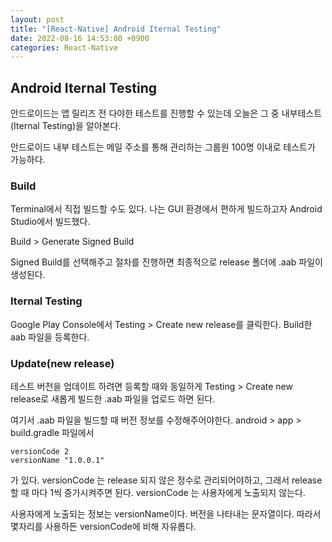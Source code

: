 ```yaml
---
layout: post
title: "[React-Native] Android Iternal Testing"
date: 2022-08-16 14:53:00 +0900
categories: React-Native
---
```


## Android Iternal Testing

안드로이드는 앱 릴리즈 전 다야한 테스트를 진행할 수 있는데
오늘은 그 중 내부테스트(Iternal Testing)을 알아본다.

안드로이드 내부 테스트는 메일 주소를 통해 관리하는 그룹원 100명 이내로 테스트가 가능하다.

### Build

Terminal에서 직접 빌드할 수도 있다.
나는 GUI 환경에서 편하게 빌드하고자 Android Studio에서 빌드했다.

Build > Generate Signed Build

Signed Build를 선택해주고 절차를 진행하면
최종적으로 release 폴더에 .aab 파일이 생성된다.

### Iternal Testing

Google Play Console에서
Testing > Create new release를 클릭한다.
Build한 aab 파일을 등록한다.

### Update(new release)

테스트 버전을 업데이트 하려면 등록할 때와 동일하게
Testing > Create new release로 새롭게 빌드한 .aab 파일을 업로드 하면 된다.

여기서 .aab 파일을 빌드할 때 버전 정보를 수정해주어야한다.
android > app > build.gradle 파일에서

```
versionCode 2
versionName "1.0.0.1"
```

가 있다.
versionCode 는 release 되지 않은 정수로 관리되어야하고, 그래서 release 할 때 마다 1씩 증가시켜주면 된다.
versionCode 는 사용자에게 노출되지 않는다.

사용자에게 노출되는 정보는 versionName이다.
버전을 나타내는 문자열이다.
따라서 몇자리를 사용하든 versionCode에 비해 자유롭다.
